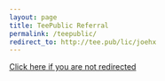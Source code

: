 ```yaml
---
layout: page
title: TeePublic Referral
permalink: /teepublic/
redirect_to: http://tee.pub/lic/joehx
---
```


[Click here if you are not redirected](http://tee.pub/lic/joehx)
